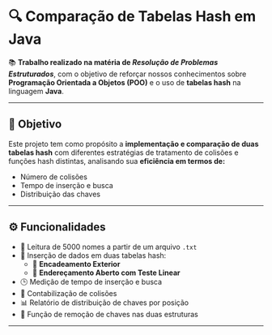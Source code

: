 # 🔍 Comparação de Tabelas Hash em Java

📚 **Trabalho realizado na matéria de _Resolução de Problemas Estruturados_**, com o objetivo de reforçar nossos conhecimentos sobre **Programação Orientada a Objetos (POO)** e o uso de **tabelas hash** na linguagem **Java**.

---

## 🧠 Objetivo

Este projeto tem como propósito a **implementação e comparação de duas tabelas hash** com diferentes estratégias de tratamento de colisões e funções hash distintas, analisando sua **eficiência em termos de:**

- Número de colisões
- Tempo de inserção e busca
- Distribuição das chaves

---

## ⚙️ Funcionalidades

- 📄 Leitura de 5000 nomes a partir de um arquivo `.txt`
- 🧮 Inserção de dados em duas tabelas hash:
  - 🔗 **Encadeamento Exterior**
  - 🔁 **Endereçamento Aberto com Teste Linear**
- 🕒 Medição de tempo de inserção e busca
- 🧠 Contabilização de colisões
- 📊 Relatório de distribuição de chaves por posição
- 🧹 Função de remoção de chaves nas duas estruturas

---

